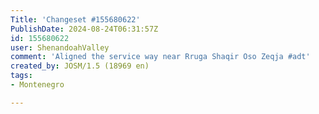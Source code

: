 ```yaml
---
Title: 'Changeset #155680622'
PublishDate: 2024-08-24T06:31:57Z
id: 155680622
user: ShenandoahValley
comment: 'Aligned the service way near Rruga Shaqir Oso Zeqja #adt'
created_by: JOSM/1.5 (18969 en)
tags:
- Montenegro

---
```

